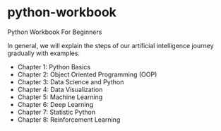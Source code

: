 # python-workbook
Python Workbook For Beginners

In general, we will explain the steps of our artificial intelligence journey gradually with examples.

* Chapter 1: Python Basics
* Chapter 2: Object Oriented Programming (OOP)
* Chapter 3: Data Science and Python
* Chapter 4: Data Visualization
* Chapter 5: Machine Learning
* Chapter 6: Deep Learning
* Chapter 7: Statistic Python
* Chapter 8: Reinforcement Learning

